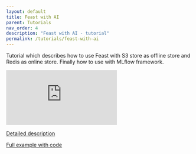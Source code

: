 ```yaml
---
layout: default
title: Feast with AI
parent: Tutorials
nav_order: 4
description: "Feast with AI - tutorial"
permalink: /tutorials/feast-with-ai
---
```


Tutorial which describes how to use Feast with S3 store as offline store and Redis as online store.
Finally how to use with MLflow framework.

<div class="video-container">
    <iframe src="https://www.youtube.com/embed/CeYR0INmPhs" frameborder="0" allowfullscreen></iframe>
</div>

[Detailed description](https://blog.qooba.net/2021/05/22/feast-with-ai-feed-your-mlflow-models-with-feature-store/)

[Full example with code](https://github.com/qooba/mlflow-feast)

